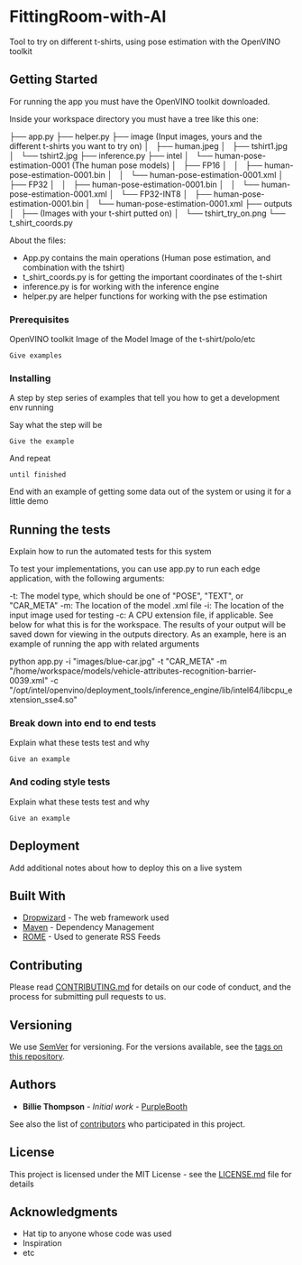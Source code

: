 # FittingRoom-with-AI

Tool to try on different t-shirts, using pose estimation with the OpenVINO toolkit 

## Getting Started

For running the app you must have the OpenVINO toolkit downloaded.

Inside your workspace directory you must have a tree like this one:

├── app.py
├── helper.py
├── image (Input images, yours and the different t-shirts you want to try on)
│   ├── human.jpeg
│   ├── tshirt1.jpg
│   └── tshirt2.jpg
├── inference.py
├── intel
│   └── human-pose-estimation-0001 (The human pose models)
│       ├── FP16
│       │   ├── human-pose-estimation-0001.bin
│       │   └── human-pose-estimation-0001.xml
│       ├── FP32
│       │   ├── human-pose-estimation-0001.bin
│       │   └── human-pose-estimation-0001.xml
│       └── FP32-INT8
│           ├── human-pose-estimation-0001.bin
│           └── human-pose-estimation-0001.xml
├── outputs
│   ├── (Images with your t-shirt putted on)
│   └── tshirt_try_on.png
└── t_shirt_coords.py

About the files:
* App.py contains the main operations (Human pose estimation, and combination with the tshirt)
* t_shirt_coords.py is for getting the important coordinates of the t-shirt
* inference.py is for working with the inference engine
* helper.py are helper functions for working with the pse estimation

### Prerequisites

OpenVINO toolkit
Image of the Model
Image of the t-shirt/polo/etc

```
Give examples
```

### Installing

A step by step series of examples that tell you how to get a development env running

Say what the step will be

```
Give the example
```

And repeat

```
until finished
```

End with an example of getting some data out of the system or using it for a little demo

## Running the tests

Explain how to run the automated tests for this system

To test your implementations, you can use app.py to run each edge application, with the following arguments:

-t: The model type, which should be one of "POSE", "TEXT", or "CAR_META"
-m: The location of the model .xml file
-i: The location of the input image used for testing
-c: A CPU extension file, if applicable. See below for what this is for the workspace. The results of your output will be saved down for viewing in the outputs directory.
As an example, here is an example of running the app with related arguments

python app.py -i "images/blue-car.jpg" -t "CAR_META" -m "/home/workspace/models/vehicle-attributes-recognition-barrier-0039.xml" -c "/opt/intel/openvino/deployment_tools/inference_engine/lib/intel64/libcpu_extension_sse4.so"



### Break down into end to end tests

Explain what these tests test and why

```
Give an example
```

### And coding style tests

Explain what these tests test and why

```
Give an example
```

## Deployment

Add additional notes about how to deploy this on a live system

## Built With

* [Dropwizard](http://www.dropwizard.io/1.0.2/docs/) - The web framework used
* [Maven](https://maven.apache.org/) - Dependency Management
* [ROME](https://rometools.github.io/rome/) - Used to generate RSS Feeds

## Contributing

Please read [CONTRIBUTING.md](https://gist.github.com/PurpleBooth/b24679402957c63ec426) for details on our code of conduct, and the process for submitting pull requests to us.

## Versioning

We use [SemVer](http://semver.org/) for versioning. For the versions available, see the [tags on this repository](https://github.com/your/project/tags). 

## Authors

* **Billie Thompson** - *Initial work* - [PurpleBooth](https://github.com/PurpleBooth)

See also the list of [contributors](https://github.com/your/project/contributors) who participated in this project.

## License

This project is licensed under the MIT License - see the [LICENSE.md](LICENSE.md) file for details

## Acknowledgments

* Hat tip to anyone whose code was used
* Inspiration
* etc
